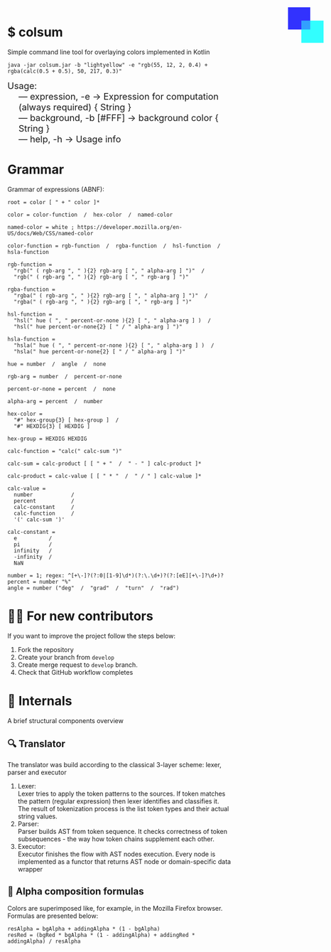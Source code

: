 <div style="right:0; position: absolute; width: 100px; height: 150px; opacity: 80%">
    <div style="position: absolute; width: 50px; height: 50px; background-color: blue; z-index: 2"></div>
    <div style="top: 30px; left: 30px; position: absolute; width: 50px; height: 50px; background-color: aqua; z-index: 1"></div>
    <div style="top: 30px; left: 30px; position: absolute; width: 50px; height: 50px; background-color: rgba(0,255,255,0.54); z-index: 3"></div>
</div>

# $ colsum

Simple command line tool for overlaying colors implemented in Kotlin

```shell
java -jar colsum.jar -b "lightyellow" -e "rgb(55, 12, 2, 0.4) + rgba(calc(0.5 + 0.5), 50, 217, 0.3)"
```

<div style="font-size: 20px">
Usage:<br>
    <div style="margin-left: 25px">
    — expression, -e -> Expression for computation (always required) { String }<br>
    — background, -b [#FFF] -> background color { String }<br>
    — help, -h -> Usage info<br>
    </div>
</div>

# Grammar

Grammar of expressions (ABNF):

```abnf
root = color [ " + " color ]*

color = color-function  /  hex-color  /  named-color

named-color = white ; https://developer.mozilla.org/en-US/docs/Web/CSS/named-color

color-function = rgb-function  /  rgba-function  /  hsl-function  /  hsla-function

rgb-function = 
  "rgb(" ( rgb-arg ", " ){2} rgb-arg [ ", " alpha-arg ] ")"  /
  "rgb(" ( rgb-arg ", " ){2} rgb-arg [ ", " rgb-arg ] ")"

rgba-function = 
  "rgba(" ( rgb-arg ", " ){2} rgb-arg [ ", " alpha-arg ] ")"  /
  "rgba(" ( rgb-arg ", " ){2} rgb-arg [ ", " rgb-arg ] ")"

hsl-function = 
  "hsl(" hue ( ", " percent-or-none ){2} [ ", " alpha-arg ] )  /
  "hsl(" hue percent-or-none{2} [ " / " alpha-arg ] ")"

hsla-function = 
  "hsla(" hue ( ", " percent-or-none ){2} [ ", " alpha-arg ] )  /
  "hsla(" hue percent-or-none{2} [ " / " alpha-arg ] ")"

hue = number  /  angle  /  none

rgb-arg = number  /  percent-or-none

percent-or-none = percent  /  none

alpha-arg = percent  /  number

hex-color = 
  "#" hex-group{3} [ hex-group ]  /
  "#" HEXDIG{3} [ HEXDIG ]

hex-group = HEXDIG HEXDIG

calc-function = "calc(" calc-sum ")"  

calc-sum = calc-product [ [ " + "  /  " - " ] calc-product ]*  

calc-product = calc-value [ [ " * "  /  " / " ] calc-value ]*  

calc-value = 
  number            /
  percent           /
  calc-constant     /
  calc-function     /
  '(' calc-sum ')'   

calc-constant = 
  e          /
  pi         /
  infinity   /
  -infinity  /
  NaN
  
number = 1; regex: ^[+\-]?(?:0|[1-9]\d*)(?:\.\d+)?(?:[eE][+\-]?\d+)?
percent = number "%"
angle = number ("deg"  /  "grad"  /  "turn"  /  "rad")
```

# 🧑‍💻 For new contributors

If you want to improve the project follow the steps below:

1. Fork the repository
2. Create your branch from `develop`
3. Create merge request to `develop` branch.
4. Check that GitHub workflow completes

# 🔧 Internals

A brief structural components overview

## 🔍️ Translator

The translator was build according to the classical 3-layer scheme: lexer, parser and executor
1. Lexer:  
Lexer tries to apply the token patterns to the sources. If token matches the pattern (regular expression) then lexer identifies and classifies it. The result of tokenization process is the list token types and their actual string values.
2. Parser:  
Parser builds AST from token sequence. It checks correctness of token subsequences - the way how token chains supplement each other.
3. Executor:  
Executor finishes the flow with AST nodes execution. Every node is implemented as a functor that returns AST node or domain-specific data wrapper
## 🎨 Alpha composition formulas

Colors are superimposed like, for example, in the Mozilla Firefox browser. Formulas are presented below:

```
resAlpha = bgAlpha + addingAlpha * (1 - bgAlpha)
resRed = (bgRed * bgAlpha * (1 - addingAlpha) + addingRed * addingAlpha) / resAlpha
```